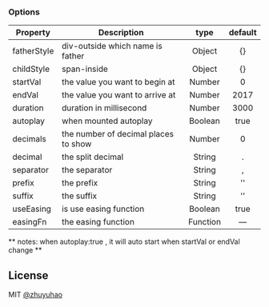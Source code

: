 ### Options
|    Property    |    Description   |   type   |	default	|
| -----------------  | ---------------- | :--------: | :----------: |
| fatherStyle       |div-outside which name is father|Object|{}
| childStyle       | span-inside|Object|{}
| startVal       | the value you want to begin at |Number| 0 |
| endVal         | the value you want to arrive at |Number | 2017 |
| duration  | duration in millisecond | Number | 3000 |
| autoplay     | when mounted autoplay | Boolean | true |
| decimals     | the number of decimal places to show | Number | 0 |
| decimal     | the split decimal | String | . |
| separator     | the separator | String | , |
| prefix     | the prefix | String | '' |
| suffix     | the suffix | String | '' |
| useEasing     | is use easing function | Boolean | true |
| easingFn     | the easing function | Function | — |

** notes: when autoplay:true , it will auto start when startVal or endVal change **

## License

MIT [@zhuyuhao](https://github.com/zhuyuhaoliar)
